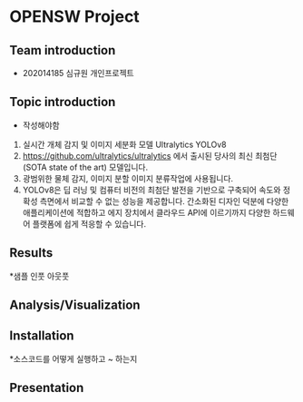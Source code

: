 # OPENSW Project
## Team introduction
* 202014185 심규원 개인프로젝트
## Topic introduction
* 작성해야함 
1. 실시간 개체 감지 및 이미지 세분화 모델 Ultralytics YOLOv8
2. https://github.com/ultralytics/ultralytics 에서 출시된 당사의 최신 최첨단(SOTA state of the art) 모델입니다.
3. 광범위한 물체 감지, 이미지 분할 이미지 분류작업에 사용됩니다.
4. YOLOv8은 딥 러닝 및 컴퓨터 비전의 최첨단 발전을 기반으로 구축되어 속도와 정확성 측면에서 비교할 수 없는 성능을 제공합니다. 간소화된 디자인 덕분에 다양한 애플리케이션에 적합하고 에지 장치에서 클라우드 API에 이르기까지 다양한 하드웨어 플랫폼에 쉽게 적응할 수 있습니다.
## Results
*샘플 인풋 아웃풋 
## Analysis/Visualization
## Installation
*소스코드를 어떻게 실행하고 ~ 하는지 
## Presentation
